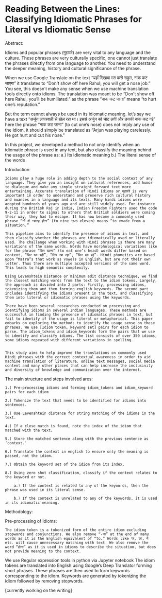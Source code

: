 # Reading Between the Lines: Classifying Idiomatic Phrases for Literal vs Idiomatic Sense

Abstract:

Idioms and popular phrases (मुहावरे) are very vital to any language and the culture. These phrases are very culturally specific, one cannot just translate the phrases directly from one language to another. You need to understand the deeper meaning, history and cultural significance of the phrase. 

When we use Google Translate on the text “यहाँ दिखावा मत करो राहुल, नाक कट जाएगा” it translates to “Don't show off here Rahul, you will get a nose job.” You see, this doesn't make any sense when we use machine translation tools directly onto idioms. The translation was meant to be “Don't show off here Rahul, you’ll be humiliated.” as the phrase “नाक कट जाना” means “to hurt one’s reputation.” 

But the term cannot always be used in its idiomatic meaning, let’s say we have a text “अर्जुन लापरवाही से खेल रहा था। इससे अर्जुन को चोट लगी और उनकी नाक कट गई” here the phrase “नाक कट जाना” (to cut one’s nose) does not imply any use of the idiom, it should simply be translated as “Arjun was playing carelessly. He got hurt and cut his nose.”

In this project, we developed a method to not only identify when an idiomatic phrase is used in any text, but also classify the meaning behind the usage of the phrase as:
a.) Its idiomatic meaning
b.) The literal sense of the words

Introduction:

	Idioms play a huge role in adding depth to the social context of any language. They give you an insight on cultural references, add humor to dialogue and make any simple straight forward text more entertaining. Accurate translation of Hindi Idioms or मुहावरे is very important in order to understand and preserve rich cultural history and nuances in a language and its texts. Many hindi idioms were adopted hundreds of years ago and are still widely used. For instance during the British Raj in India, Indian Freedom Fighters used the code 9-2-11 in order to signal to others that British soldiers were coming their way, they had to escape. It has now become a commonly used phrase “नौ दो ग्यारह होना” (to nine two eleven) means “to evade from a situation.”

	This pipeline aims to identify the presence of idioms in text, and then classify whether the phrases are idiomatically used or literally used. The challenge when working with Hindi phrases is there are many variations of the same words. Words have morphological variations like for the phrase “सिर खाना” (to eat one’s head) words differ based on context, “सिर खा रही”, “सिर खा रहा”, “सिर खा रहे”. Hindi phonetics are based upon “Matra”s that work as vowels in English, but are not their own letter. Thus there are multiple accepted versions of the same word. This leads to high semantic complexity. 

	Using Levenshtein Distance or minimum edit distance technique, we find the closest matching words from the text to the idiom tokens. Largely, the approach is divided into 2 parts: Firstly, processing idioms, tokenizing them and then forming english keywords. The second part includes identifying the idioms present in the text, and classifying them into literal or idiomatic phrases using the keywords.

	There have been several researches conducted on processing and identifying idioms in several Indian languages. These methods are successful in finding the presence of idiomatic phrases in text, but fail to identify if the usage is literal or metaphorical. This paper embarks on exploring the methods to identify the usage sense on these phrases. We use [Idiom token, keyword set] pairs for each idiom to parse. The idiom_tokens and idiom_keywords form the pairs that we use to identify and classify idioms. The list consists of over 350 idioms, some idioms repeated with different variations in spelling. 

	
	This study aims to help improve the translations on commonly used Hindi phrases with the correct contextual awareness in order to aid machine translation of literature, online text messages, social media content and many other places that can help increase the inclusivity and diversity of knowledge and communication over the internet. 

The main structure and steps involved ares:

	1.) Pre-processing idioms and forming idiom_tokens and idiom_keyword pairs for each idiom
 
	2.) Tokenize the text that needs to be identified for idioms into sentences.
 
	3.) Use Levenshtein distance for string matching of the idioms in the text.
 
	4.) If a close match is found, note the index of the idiom that matched with the text.
 
	5.) Store the matched sentence along with the previous sentence as ‘context.’
 
	6.) Translate the context in english to ensure only the meaning is passed, not the idiom.
 
	7.) Obtain the keyword set of the idiom from its index.
 
	8.) Using zero shot classification, classify if the context relates to the keyword or not.
 
		a.) If the context is related to any of the keywords, then the phrase was used in its literal sense.
  
		b.) If the context is unrelated to any of the keywords, it is used in its idiomatic meaning.



Methodology: 

Pre-processing of Idioms:

	The idiom token is a tokenized form of the entire idiom excluding stopwords and conjunctions. We also remove “-ना” at the end of many words as it is the English equivalent of “to.” Words like पर, का, में etc. will cause unnecessary matching with text. We also remove the word “होना” as it is used in idioms to describe the situation, but does not provide meaning to the context.
	
We use Regular expression tools in python via Jupyter notebook
	The idiom tokens are translated into English using Google’s Deep Translator forming short phrases. These phrases are then used to form keywords corresponding to the idiom. Keywords are generated by tokenizing the idiom followed by removing stopwords.

[currently working on the writing]

